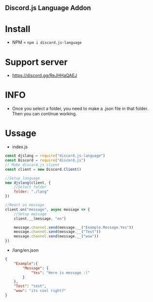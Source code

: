 ## Discord.js Language Addon

# Install
- NPM = `npm i discord.js-language`

# Support server
- https://discord.gg/ReJHHaQAEJ 

# INFO
- Once you select a folder, you need to make a <language>.json file in that folder. Then you can continue working.

# Ussage

- index.js
```js
const djslang = require("discord.js-language")
const Discord = require("discord.js")
// Make discord.js client
const client = new Discord.Client()

//Setup language
new djslang(client, {
    //Select folder
    folder: "./lang"
})

//React on message
client.on("message", async message => {
    //Setup message
    client.__(message, "en")

    message.channel.send(message.__("Example.Message.Yes"))
    message.channel.send(message.__("Test"))
    message.channel.send(message.__("wow"))
})
```

- /lang/en.json

```json
{
    "Example":{
        "Message": {
            "Yes": "Here is message :)"
        }
    },
    "Test": "test",
    "wow": "its cool right?"
}
```
